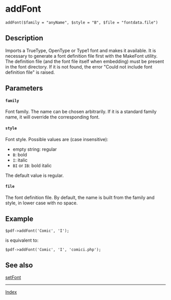 # addFont

`addFont($family = "anyName", $style = "B", $file = "fontdata.file")`

## Description

Imports a TrueType, OpenType or Type1 font and makes it available. It is necessary to generate a font definition file first with the MakeFont utility.
The definition file (and the font file itself when embedding) must be present in the font directory. If it is not found, the error "Could not include font definition file" is raised.

## Parameters

#### `family`

Font family. The name can be chosen arbitrarily. If it is a standard family name, it will override the corresponding font.

#### `style`

Font style. Possible values are (case insensitive):

* empty string: regular
* `B`: bold
* `I`: italic
* `BI` or `IB`: bold italic

The default value is regular.

#### `file`

The font definition file.
By default, the name is built from the family and style, in lower case with no space.


## Example


```
$pdf->addFont('Comic', 'I');
```

is equivalent to:

```
$pdf->addFont('Comic', 'I', 'comici.php');
```

## See also

[setFont](setFont.md)

* * *

[Index](README.md)
